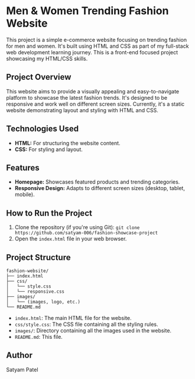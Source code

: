 # Men & Women Trending Fashion Website

This project is a simple e-commerce website focusing on trending fashion for men and women. It's built using HTML and CSS as part of my full-stack web development learning journey.  This is a front-end focused project showcasing my HTML/CSS skills.

## Project Overview

This website aims to provide a visually appealing and easy-to-navigate platform to showcase the latest fashion trends.  It's designed to be responsive and work well on different screen sizes.  Currently, it's a static website demonstrating layout and styling with HTML and CSS.

## Technologies Used

*   **HTML:** For structuring the website content.
*   **CSS:** For styling and layout.

## Features

*   **Homepage:** Showcases featured products and trending categories.
*   **Responsive Design:** Adapts to different screen sizes (desktop, tablet, mobile).

## How to Run the Project

1.  Clone the repository (if you're using Git):  `git clone https://github.com/satyam-006/fashion-showcase-project`
2.  Open the `index.html` file in your web browser.

## Project Structure

```
fashion-website/
├── index.html
├── css/
│   └── style.css
│   └── responsive.css
├── images/
│   └── (images, logo, etc.)
└── README.md 
```

*   `index.html`: The main HTML file for the website.
*   `css/style.css`: The CSS file containing all the styling rules.
*   `images/`: Directory containing all the images used in the website.
*   `README.md`: This file.

## Author

Satyam Patel